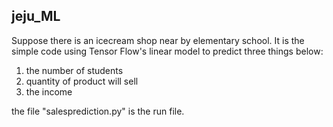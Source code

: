 ## jeju_ML

Suppose there is an icecream shop near by elementary school.
It is the simple code using Tensor Flow's linear model to predict three things below:

  1. the number of students
  2. quantity of product will sell
  3. the income

the file "salesprediction.py" is the run file.


